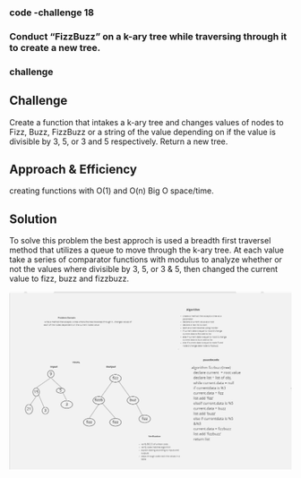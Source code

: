 ### code -challenge 18

### Conduct “FizzBuzz” on a k-ary tree while traversing through it to create a new tree.
 ### challenge 


  
<!-- Short summary or background information -->

## Challenge
Create a function that intakes a k-ary tree and changes values of nodes to Fizz, Buzz, FizzBuzz or a string of the value depending on if the value is divisible by 3, 5, or 3 and 5 respectively. Return a new tree.

## Approach & Efficiency
 creating functions with O(1) and O(n) Big O space/time.

## Solution
To solve this problem the best approch is used a breadth first traversel method that utilizes a queue to move through the k-ary tree. At each value take a series of comparator functions with modulus to analyze whether or not the values where divisible by 3, 5, or 3 & 5, then changed the current value to fizz, buzz and fizzbuzz. 
<!-- Embedded whiteboard image -->
![WhiteBoard](../assets/fizzbuzz.png)

